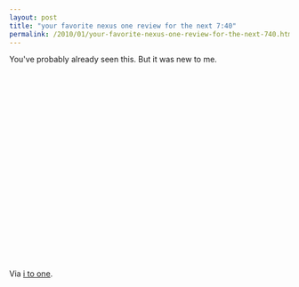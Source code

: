 ```yaml
---
layout: post
title: "your favorite nexus one review for the next 7:40"
permalink: /2010/01/your-favorite-nexus-one-review-for-the-next-740.html
---
```


<p>You&#39;ve probably already seen this.  But it was new to me.</p>

<object height="340" type="application/futuresplash" width="560"><param name="movie" value="http://www.youtube.com/v/me9j4zZc5_Q&amp;fs=1" /><param name="allowFullScreen" value="true" /><param name="allowscriptaccess" value="always" /><embed allowfullscreen="true" allowscriptaccess="always" height="340" src="http://www.youtube.com/v/me9j4zZc5_Q&amp;fs=1" type="application/futuresplash" width="560" /></object>

<p>Via <a href="http://emptyage.honan.net/i21/">i to one</a>.</p>



